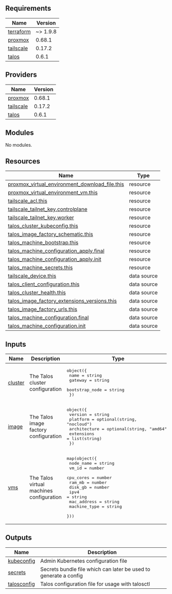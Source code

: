 <!-- BEGIN_TF_DOCS -->
## Requirements

| Name | Version |
|------|---------|
| <a name="requirement_terraform"></a> [terraform](#requirement\_terraform) | ~> 1.9.8 |
| <a name="requirement_proxmox"></a> [proxmox](#requirement\_proxmox) | 0.68.1 |
| <a name="requirement_tailscale"></a> [tailscale](#requirement\_tailscale) | 0.17.2 |
| <a name="requirement_talos"></a> [talos](#requirement\_talos) | 0.6.1 |

## Providers

| Name | Version |
|------|---------|
| <a name="provider_proxmox"></a> [proxmox](#provider\_proxmox) | 0.68.1 |
| <a name="provider_tailscale"></a> [tailscale](#provider\_tailscale) | 0.17.2 |
| <a name="provider_talos"></a> [talos](#provider\_talos) | 0.6.1 |

## Modules

No modules.

## Resources

| Name | Type |
|------|------|
| [proxmox_virtual_environment_download_file.this](https://registry.terraform.io/providers/bpg/proxmox/0.68.1/docs/resources/virtual_environment_download_file) | resource |
| [proxmox_virtual_environment_vm.this](https://registry.terraform.io/providers/bpg/proxmox/0.68.1/docs/resources/virtual_environment_vm) | resource |
| [tailscale_acl.this](https://registry.terraform.io/providers/tailscale/tailscale/0.17.2/docs/resources/acl) | resource |
| [tailscale_tailnet_key.controlplane](https://registry.terraform.io/providers/tailscale/tailscale/0.17.2/docs/resources/tailnet_key) | resource |
| [tailscale_tailnet_key.worker](https://registry.terraform.io/providers/tailscale/tailscale/0.17.2/docs/resources/tailnet_key) | resource |
| [talos_cluster_kubeconfig.this](https://registry.terraform.io/providers/siderolabs/talos/0.6.1/docs/resources/cluster_kubeconfig) | resource |
| [talos_image_factory_schematic.this](https://registry.terraform.io/providers/siderolabs/talos/0.6.1/docs/resources/image_factory_schematic) | resource |
| [talos_machine_bootstrap.this](https://registry.terraform.io/providers/siderolabs/talos/0.6.1/docs/resources/machine_bootstrap) | resource |
| [talos_machine_configuration_apply.final](https://registry.terraform.io/providers/siderolabs/talos/0.6.1/docs/resources/machine_configuration_apply) | resource |
| [talos_machine_configuration_apply.init](https://registry.terraform.io/providers/siderolabs/talos/0.6.1/docs/resources/machine_configuration_apply) | resource |
| [talos_machine_secrets.this](https://registry.terraform.io/providers/siderolabs/talos/0.6.1/docs/resources/machine_secrets) | resource |
| [tailscale_device.this](https://registry.terraform.io/providers/tailscale/tailscale/0.17.2/docs/data-sources/device) | data source |
| [talos_client_configuration.this](https://registry.terraform.io/providers/siderolabs/talos/0.6.1/docs/data-sources/client_configuration) | data source |
| [talos_cluster_health.this](https://registry.terraform.io/providers/siderolabs/talos/0.6.1/docs/data-sources/cluster_health) | data source |
| [talos_image_factory_extensions_versions.this](https://registry.terraform.io/providers/siderolabs/talos/0.6.1/docs/data-sources/image_factory_extensions_versions) | data source |
| [talos_image_factory_urls.this](https://registry.terraform.io/providers/siderolabs/talos/0.6.1/docs/data-sources/image_factory_urls) | data source |
| [talos_machine_configuration.final](https://registry.terraform.io/providers/siderolabs/talos/0.6.1/docs/data-sources/machine_configuration) | data source |
| [talos_machine_configuration.init](https://registry.terraform.io/providers/siderolabs/talos/0.6.1/docs/data-sources/machine_configuration) | data source |

## Inputs

| Name | Description | Type | Default | Required |
|------|-------------|------|---------|:--------:|
| <a name="input_cluster"></a> [cluster](#input\_cluster) | The Talos cluster configuration | <pre>object({<br/>    name           = string<br/>    gateway        = string<br/>    bootstrap_node = string<br/>  })</pre> | n/a | yes |
| <a name="input_image"></a> [image](#input\_image) | The Talos image factory configuration | <pre>object({<br/>    version      = string<br/>    platform     = optional(string, "nocloud")<br/>    architecture = optional(string, "amd64")<br/>    extensions   = list(string)<br/>  })</pre> | n/a | yes |
| <a name="input_vms"></a> [vms](#input\_vms) | The Talos virtual machines configuration | <pre>map(object({<br/>    node_name    = string<br/>    vm_id        = number<br/>    cpu_cores    = number<br/>    ram_mb       = number<br/>    disk_gb      = number<br/>    ipv4         = string<br/>    mac_address  = string<br/>    machine_type = string<br/>  }))</pre> | n/a | yes |

## Outputs

| Name | Description |
|------|-------------|
| <a name="output_kubeconfig"></a> [kubeconfig](#output\_kubeconfig) | Admin Kubernetes configuration file |
| <a name="output_secrets"></a> [secrets](#output\_secrets) | Secrets bundle file which can later be used to generate a config |
| <a name="output_talosconfig"></a> [talosconfig](#output\_talosconfig) | Talos configuration file for usage with talosctl |
<!-- END_TF_DOCS -->